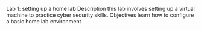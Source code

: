 Lab 1: setting up a home lab
Description this lab involves setting up a virtual machine to practice cyber security skills.
Objectives learn how to configure a basic home lab environment
